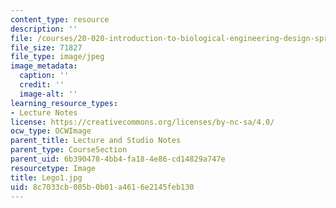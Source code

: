 ```yaml
---
content_type: resource
description: ''
file: /courses/20-020-introduction-to-biological-engineering-design-spring-2009/8c7033cb005b0b01a4616e2145feb130_Lego1.jpg
file_size: 71827
file_type: image/jpeg
image_metadata:
  caption: ''
  credit: ''
  image-alt: ''
learning_resource_types:
- Lecture Notes
license: https://creativecommons.org/licenses/by-nc-sa/4.0/
ocw_type: OCWImage
parent_title: Lecture and Studio Notes
parent_type: CourseSection
parent_uid: 6b390478-4bb4-fa18-4e86-cd14829a747e
resourcetype: Image
title: Lego1.jpg
uid: 8c7033cb-005b-0b01-a461-6e2145feb130
---
```

